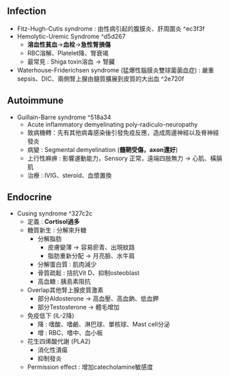 ## Infection
- Fitz-Hugh-Cutis syndrome : 由性病引起的腹膜炎、肝周圍炎 ^ec3f3f
- Hemolytic-Uremic Syndrome ^d5d267
	- **溶血性貧血**->**血栓**->**急性腎損傷**
	- RBC溶解、Platelet降、腎衰竭
	- 最常見 : Shiga toxin溶血 -> 腎臟
- Waterhouse-Friderichsen syndrome (猛爆性腦膜炎雙球菌菌血症) : 嚴重sepsis、DIC、兩側腎上腺由髓質擴展到皮質的大出血 ^2e720f
## Autoimmune
- Guillain-Barre syndrome ^518a34
	- Acute inflammatory demyelinating poly-radiculo-neuropathy
	- 致病機轉：先有其他病毒感染後引發免疫反應，造成周邊神經以及脊神經發炎
	- 病變 : Segmental demyelination (**髓鞘受傷，axon還好**)
	- 上行性麻痹 : 影響運動能力，Sensory 正常，遠端四肢無力 -> 心肌、橫膈肌
	- 治療 : IVIG、steroid、血漿置換
## Endocrine
- Cusing syndrome ^327c2c
	- 定義 : **Cortisol過多**
	- 糖質新生 : 分解來升糖
		- 分解脂肪
			- 皮膚變薄 -> 容易瘀青、出現紋路
			- 脂肪重新分配 -> 月亮臉、水牛肩
		- 分解蛋白質 : 肌肉減少
		- 骨質疏鬆 : 拮抗Vit D、抑制osteoblast
		- 高血糖 : 胰島素阻抗
	- Overlap其他腎上腺皮質激素
		- 部分Aldosterone -> 高血壓、高血鈉、低血鉀
		- 部分Testosterone -> 體毛增加
	- 免疫低下 (IL-2降)
		- 降 : 嗜酸、嗜鹼、淋巴球、單核球、Mast cell分泌
		- 增 : RBC、嗜中、血小板
	- 花生四烯酸代謝 (PLA2)
		- 消化性潰瘍
		- 抑制發炎
	- Permission effect : 增加catecholamine敏感度